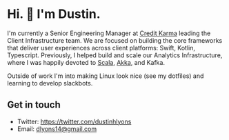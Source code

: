 # Hi. 👋 I'm Dustin. 

I'm currently a Senior Engineering Manager at [Credit Karma](https://www.creditkarma.com) leading the Client Infrastructure team. We are focused on building the core frameworks that deliver user experiences across client platforms: Swift, Kotlin, Typescript. Previously, I helped build and scale our Analytics Infrastructure, where I was happily devoted to [Scala](https://www.youtube.com/watch?v=W7YQDnweQIc), [Akka](https://www.youtube.com/watch?v=wbTyy7vWQXo), and Kafka. 

Outside of work I'm into making Linux look nice (see my dotfiles) and learning to develop slackbots.

## Get in touch
- Twitter: https://twitter.com/dustinhlyons
- Email: dlyons14@gmail.com
